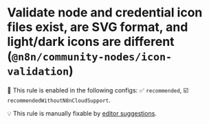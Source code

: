 # Validate node and credential icon files exist, are SVG format, and light/dark icons are different (`@n8n/community-nodes/icon-validation`)

💼 This rule is enabled in the following configs: ✅ `recommended`, ☑️ `recommendedWithoutN8nCloudSupport`.

💡 This rule is manually fixable by [editor suggestions](https://eslint.org/docs/latest/use/core-concepts#rule-suggestions).

<!-- end auto-generated rule header -->
